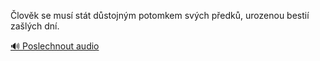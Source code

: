 
Člověk se musí stát důstojným potomkem svých předků, urozenou bestií zašlých dní.

[🔊 Poslechnout audio](/data/7-paragraphs/audio/chapter_37/para_008-lovk-se-mus-stt-dstojnm-potomkem-svch-pedk.mp3)
